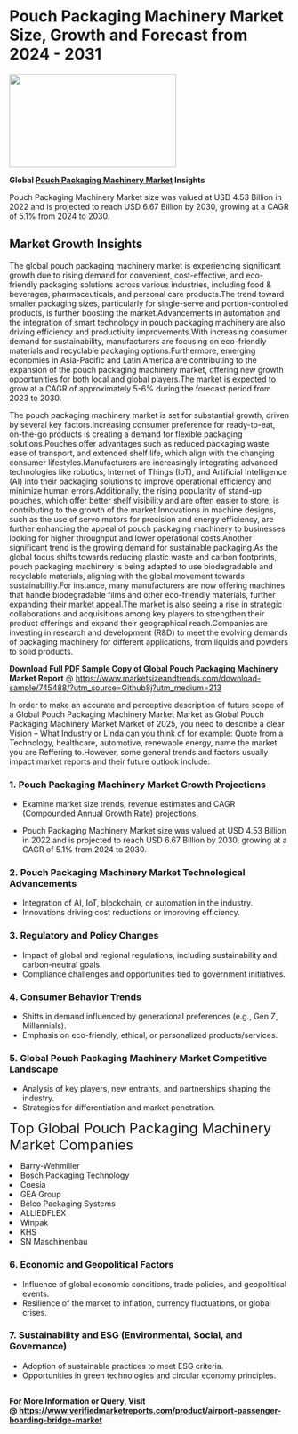 <H1>Pouch Packaging Machinery Market Size, Growth and Forecast from 2024 - 2031</H1><img class="aligncenter size-medium wp-image-584254" src="https://thirdeyenews.in/wp-content/uploads/2024/09/Global-Market-Research-300x168.jpeg" alt="" width="300" height="168" /><p><strong>Global&nbsp;<a href="https://www.marketsizeandtrends.com/download-sample/745488/?utm_source=Github8j?utm_medium=213">Pouch Packaging Machinery Market</a> Insights</strong></p><p>Pouch Packaging Machinery Market size was valued at USD 4.53 Billion in 2022 and is projected to reach USD 6.67 Billion by 2030, growing at a CAGR of 5.1% from 2024 to 2030.</p><p><h2>Market Growth Insights</h2> <p>The global pouch packaging machinery market is experiencing significant growth due to rising demand for convenient, cost-effective, and eco-friendly packaging solutions across various industries, including food & beverages, pharmaceuticals, and personal care products.The trend toward smaller packaging sizes, particularly for single-serve and portion-controlled products, is further boosting the market.Advancements in automation and the integration of smart technology in pouch packaging machinery are also driving efficiency and productivity improvements.With increasing consumer demand for sustainability, manufacturers are focusing on eco-friendly materials and recyclable packaging options.Furthermore, emerging economies in Asia-Pacific and Latin America are contributing to the expansion of the pouch packaging machinery market, offering new growth opportunities for both local and global players.The market is expected to grow at a CAGR of approximately 5-6% during the forecast period from 2023 to 2030.</p> <p>The pouch packaging machinery market is set for substantial growth, driven by several key factors.Increasing consumer preference for ready-to-eat, on-the-go products is creating a demand for flexible packaging solutions.Pouches offer advantages such as reduced packaging waste, ease of transport, and extended shelf life, which align with the changing consumer lifestyles.Manufacturers are increasingly integrating advanced technologies like robotics, Internet of Things (IoT), and Artificial Intelligence (AI) into their packaging solutions to improve operational efficiency and minimize human errors.Additionally, the rising popularity of stand-up pouches, which offer better shelf visibility and are often easier to store, is contributing to the growth of the market.Innovations in machine designs, such as the use of servo motors for precision and energy efficiency, are further enhancing the appeal of pouch packaging machinery to businesses looking for higher throughput and lower operational costs.Another significant trend is the growing demand for sustainable packaging.As the global focus shifts towards reducing plastic waste and carbon footprints, pouch packaging machinery is being adapted to use biodegradable and recyclable materials, aligning with the global movement towards sustainability.For instance, many manufacturers are now offering machines that handle biodegradable films and other eco-friendly materials, further expanding their market appeal.The market is also seeing a rise in strategic collaborations and acquisitions among key players to strengthen their product offerings and expand their geographical reach.Companies are investing in research and development (R&D) to meet the evolving demands of packaging machinery for different applications, from liquids and powders to solid products.<p><span class=""><strong>Download Full PDF Sample Copy of Global Pouch Packaging Machinery Market Report</strong> @ <a href="https://www.marketsizeandtrends.com/download-sample/745488/?utm_source=Github8j?utm_medium=213" target="_blank">https://www.marketsizeandtrends.com/download-sample/745488/?utm_source=Github8j?utm_medium=213</a></span></p><p>In order to make an accurate and perceptive description of future scope of a Global&nbsp;Pouch Packaging Machinery Market Market as Global&nbsp;Pouch Packaging Machinery Market Market of 2025, you need to describe a clear Vision &ndash; What Industry or Linda can you think of for example: Quote from a Technology, healthcare, automotive, renewable energy, name the market you are Reffering to.However, some general trends and factors usually impact market reports and their future outlook include:</p><h3>1.&nbsp;<strong>Pouch Packaging Machinery Market Growth Projections</strong></h3><ul><li>Examine market size trends, revenue estimates and CAGR (Compounded Annual Growth Rate) projections.</li><li><p>Pouch Packaging Machinery Market size was valued at USD 4.53 Billion in 2022 and is projected to reach USD 6.67 Billion by 2030, growing at a CAGR of 5.1% from 2024 to 2030.</p></li></ul><h3>2.&nbsp;<strong>Pouch Packaging Machinery Market Technological Advancements</strong></h3><ul><li>Integration of AI, IoT, blockchain, or automation in the industry.</li><li>Innovations driving cost reductions or improving efficiency.</li></ul><h3>3.&nbsp;<strong>Regulatory and Policy Changes</strong></h3><ul><li>Impact of global and regional regulations, including sustainability and carbon-neutral goals.</li><li>Compliance challenges and opportunities tied to government initiatives.</li></ul><h3>4.&nbsp;<strong>Consumer Behavior Trends</strong></h3><ul><li>Shifts in demand influenced by generational preferences (e.g., Gen Z, Millennials).</li><li>Emphasis on eco-friendly, ethical, or personalized products/services.</li></ul><h3>5.&nbsp;<strong>Global Pouch Packaging Machinery Market Competitive Landscape</strong></h3><ul><li>Analysis of key players, new entrants, and partnerships shaping the industry.</li><li>Strategies for differentiation and market penetration.</li></ul><p data-pm-slice="1 1 []"><span style="color: inherit; font-family: inherit; font-size: 25px;">Top Global Pouch Packaging Machinery Market Companies</span></p><div class="" data-test-id=""><p><li>Barry-Wehmiller</li><li> Bosch Packaging Technology</li><li> Coesia</li><li> GEA Group</li><li> Belco Packaging Systems</li><li> ALLIEDFLEX</li><li> Winpak</li><li> KHS</li><li> SN Maschinenbau</li></p></div><h3>6.&nbsp;<strong>Economic and Geopolitical Factors</strong></h3><ul><li>Influence of global economic conditions, trade policies, and geopolitical events.</li><li>Resilience of the market to inflation, currency fluctuations, or global crises.</li></ul><h3>7.&nbsp;<strong>Sustainability and ESG (Environmental, Social, and Governance)</strong></h3><ul><li>Adoption of sustainable practices to meet ESG criteria.</li><li>Opportunities in green technologies and circular economy principles.</li></ul><h2><strong style="font-size: 14px;">For More Information or Query, Visit @&nbsp;</strong><a style="background-color: #ffffff; font-size: 14px;" href="https://www.marketsizeandtrends.com/report/pouch-packaging-machinery-market/" target="_blank">https://www.verifiedmarketreports.com/product/airport-passenger-boarding-bridge-market</a></h2>